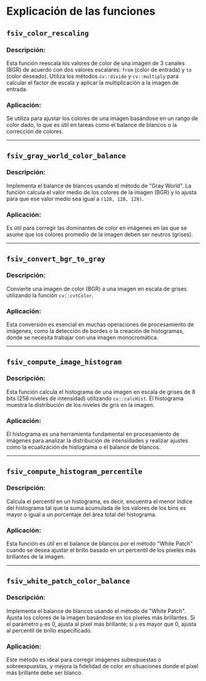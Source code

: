 # Explicación de las funciones

## `fsiv_color_rescaling`

### Descripción:
Esta función reescala los valores de color de una imagen de 3 canales (BGR) de acuerdo con dos valores escalares: `from` (color de entrada) y `to` (color deseado). Utiliza los métodos `cv::divide` y `cv::multiply` para calcular el factor de escala y aplicar la multiplicación a la imagen de entrada.

### Aplicación:
Se utiliza para ajustar los colores de una imagen basándose en un rango de color dado, lo que es útil en tareas como el balance de blancos o la corrección de colores.

---

## `fsiv_gray_world_color_balance`

### Descripción:
Implementa el balance de blancos usando el método de "Gray World". La función calcula el valor medio de los colores de la imagen (BGR) y lo ajusta para que ese valor medio sea igual a `(128, 128, 128)`.

### Aplicación:
Es útil para corregir las dominantes de color en imágenes en las que se asume que los colores promedio de la imagen deben ser neutros (grises).

---

## `fsiv_convert_bgr_to_gray`

### Descripción:
Convierte una imagen de color (BGR) a una imagen en escala de grises utilizando la función `cv::cvtColor`.

### Aplicación:
Esta conversión es esencial en muchas operaciones de procesamiento de imágenes, como la detección de bordes o la creación de histogramas, donde se necesita trabajar con una imagen monocromática.

---

## `fsiv_compute_image_histogram`

### Descripción:
Esta función calcula el histograma de una imagen en escala de grises de 8 bits (256 niveles de intensidad) utilizando `cv::calcHist`. El histograma muestra la distribución de los niveles de gris en la imagen.

### Aplicación:
El histograma es una herramienta fundamental en procesamiento de imágenes para analizar la distribución de intensidades y realizar ajustes como la ecualización de histograma o el balance de blancos.

---

## `fsiv_compute_histogram_percentile`

### Descripción:
Calcula el percentil en un histograma, es decir, encuentra el menor índice del histograma tal que la suma acumulada de los valores de los bins es mayor o igual a un porcentaje del área total del histograma.

### Aplicación:
Esta función es útil en el balance de blancos por el método "White Patch" cuando se desea ajustar el brillo basado en un percentil de los píxeles más brillantes de la imagen.

---

## `fsiv_white_patch_color_balance`

### Descripción:
Implementa el balance de blancos usando el método de "White Patch". Ajusta los colores de la imagen basándose en los píxeles más brillantes. Si el parámetro `p` es 0, ajusta al píxel más brillante; si `p` es mayor que 0, ajusta al percentil de brillo especificado.

### Aplicación:
Este método es ideal para corregir imágenes subexpuestas o sobreexpuestas, y mejora la fidelidad de color en situaciones donde el píxel más brillante debe ser blanco.

